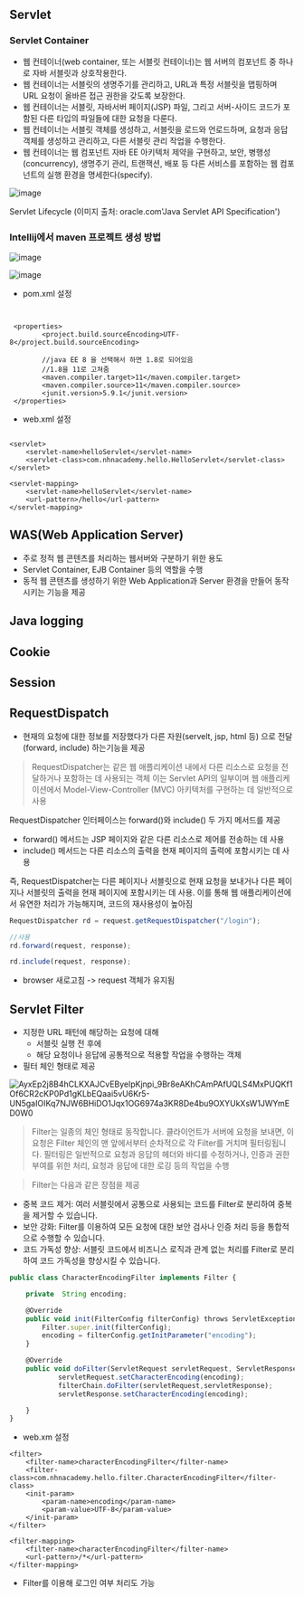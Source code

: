 ## Servlet

### Servlet Container 
+ 웹 컨테이너(web container, 또는 서블릿 컨테이너)는 웹 서버의 컴포넌트 중 하나로 자바 서블릿과 상호작용한다.
+ 웹 컨테이너는 서블릿의 생명주기를 관리하고, URL과 특정 서블릿을 맵핑하며 URL 요청이 올바른 접근 권한을 갖도록 보장한다.
+ 웹 컨테이너는 서블릿, 자바서버 페이지(JSP) 파일, 그리고 서버-사이드 코드가 포함된 다른 타입의 파일들에 대한 요청을 다룬다.
+ 웹 컨테이너는 서블릿 객체를 생성하고, 서블릿을 로드와 언로드하며, 요청과 응답 객체를 생성하고 관리하고, 다른 서블릿 관리 작업을 수행한다.
+ 웹 컨테이너는 웹 컴포넌트 자바 EE 아키텍처 제약을 구현하고, 보안, 병행성(concurrency), 생명주기 관리, 트랜잭션, 배포 등 다른 서비스를 포함하는 웹 컴포넌트의 실행 환경을 명세한다(specify).


![image](https://user-images.githubusercontent.com/94053008/229395839-36fc630b-3e60-44f8-92b4-cf6a751c1239.gif)

Servlet Lifecycle (이미지 출처: oracle.com'Java Servlet API Specification')












### Intellij에서 maven 프로젝트 생성 방법

![image](https://user-images.githubusercontent.com/94053008/229394336-9a5ed617-85f9-4562-b6be-d6fb24ef5c00.png)





![image](https://user-images.githubusercontent.com/94053008/229394570-c1ef62eb-c440-44df-b759-0215c4bca956.png)




+ pom.xml 설정

```servlet


 <properties>
        <project.build.sourceEncoding>UTF-8</project.build.sourceEncoding>
        
        //java EE 8 을 선택해서 하면 1.8로 되어있음
        //1.8을 11로 고쳐줌
        <maven.compiler.target>11</maven.compiler.target>
        <maven.compiler.source>11</maven.compiler.source>
        <junit.version>5.9.1</junit.version>
 </properties>
```

+ web.xml 설정

```servlet

<servlet>
    <servlet-name>helloServlet</servlet-name>
    <servlet-class>com.nhnacademy.hello.HelloServlet</servlet-class>
</servlet>
    
<servlet-mapping>
    <servlet-name>helloServlet</servlet-name>
    <url-pattern>/hello</url-pattern>
</servlet-mapping>

```


## WAS(Web Application Server)
+ 주로 정적 웹 콘텐츠를 처리하는 웹서버와 구분하기 위한 용도
+ Servlet Container, EJB Container 등의 역할을 수행
+ 동적 웹 콘텐츠를 생성하기 위한 Web Application과 Server 환경을 만들어 동작시키는 기능을 제공

## Java logging

## Cookie

## Session


## RequestDispatch
+ 현재의 요청에 대한 정보를 저장했다가 다른 자원(servelt, jsp, html 등) 으로 전달(forward, include) 하는기능을 제공

> RequestDispatcher는 같은 웹 애플리케이션 내에서 다른 리소스로 요청을 전달하거나 포함하는 데 사용되는 객체 
이는 Servlet API의 일부이며 웹 애플리케이션에서 Model-View-Controller (MVC) 아키텍처를 구현하는 데 일반적으로 사용

RequestDispatcher 인터페이스는 forward()와 include() 두 가지 메서드를 제공 
 - forward() 메서드는 JSP 페이지와 같은 다른 리소스로 제어를 전송하는 데 사용 
 - include() 메서드는 다른 리소스의 출력을 현재 페이지의 출력에 포함시키는 데 사용

즉, RequestDispatcher는 다른 페이지나 서블릿으로 현재 요청을 보내거나 다른 페이지나 서블릿의 출력을 현재 페이지에 포함시키는 데 사용. 
이를 통해 웹 애플리케이션에서 유연한 처리가 가능해지며, 코드의 재사용성이 높아짐


```javascript
RequestDispatcher rd = request.getRequestDispatcher("/login");

//사용
rd.forward(request, response);

rd.include(request, response);

```

- browser 새로고침 -> request 객체가 유지됨

## Servlet Filter
+ 지정한 URL 패턴에 해당하는 요청에 대해
  - 서블릿 실행 전 후에
  - 해당 요청이나 응답에 공통적으로 적용할 작업을 수행하는 객체
+ 필터 체인 형태로 제공

![AyxEp2j8B4hCLKXAJCvEByelpKjnpi_9Br8eAKhCAmPAfUQLS4MxPUQKf1Of6CR2cKP0Pd1gKLbEQaai5vU6Kr5-UN5gaIOIKq7NJW6BHiDO1Jqx1OG6974a3KR8De4bu9OXYUkXsW1JWYmED0W0](https://user-images.githubusercontent.com/94053008/229658299-3257707a-7355-470d-b1f4-055fc58ba30e.png)

>Filter는 일종의 체인 형태로 동작합니다. 
클라이언트가 서버에 요청을 보내면, 이 요청은 Filter 체인의 맨 앞에서부터 순차적으로 각 Filter를 거치며 필터링됩니다. 
필터링은 일반적으로 요청과 응답의 헤더와 바디를 수정하거나, 인증과 권한 부여를 위한 처리, 요청과 응답에 대한 로깅 등의 작업을 수행

>Filter는 다음과 같은 장점을 제공
 - 중복 코드 제거: 여러 서블릿에서 공통으로 사용되는 코드를 Filter로 분리하여 중복을 제거할 수 있습니다.
 - 보안 강화: Filter를 이용하여 모든 요청에 대한 보안 검사나 인증 처리 등을 통합적으로 수행할 수 있습니다.
 - 코드 가독성 향상: 서블릿 코드에서 비즈니스 로직과 관계 없는 처리를 Filter로 분리하여 코드 가독성을 향상시킬 수 있습니다.

```javascript
public class CharacterEncodingFilter implements Filter {

    private  String encoding;

    @Override
    public void init(FilterConfig filterConfig) throws ServletException {
        Filter.super.init(filterConfig);
        encoding = filterConfig.getInitParameter("encoding");
    }

    @Override
    public void doFilter(ServletRequest servletRequest, ServletResponse servletResponse, FilterChain filterChain) throws IOException, ServletException {
            servletRequest.setCharacterEncoding(encoding);
            filterChain.doFilter(servletRequest,servletResponse);
            servletResponse.setCharacterEncoding(encoding);

    }
}
```

+ web.xm 설정

```
<filter>
    <filter-name>characterEncodingFilter</filter-name>
    <filter-class>com.nhnacademy.hello.filter.CharacterEncodingFilter</filter-class>
    <init-param>
        <param-name>encoding</param-name>
        <param-value>UTF-8</param-value>
    </init-param>
</filter>

<filter-mapping>
    <filter-name>characterEncodingFilter</filter-name>
    <url-pattern>/*</url-pattern>
</filter-mapping>
```

+ Filter를 이용해 로그인 여부 처리도 가능


